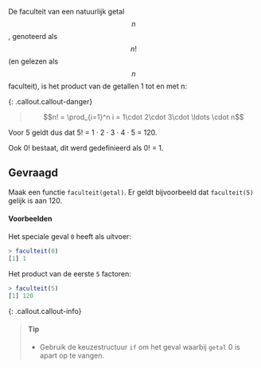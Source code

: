 De faculteit van een natuurlijk getal $$n$$, genoteerd als $$n!$$ (en gelezen als $$n$$ faculteit), is het product van de getallen 1 tot en met n:

{: .callout.callout-danger}
> $$n! = \prod_{i=1}^n i = 1\cdot 2\cdot 3\cdot \ldots \cdot n$$

Voor 5 geldt dus dat 5! = 1 · 2 · 3 · 4 · 5 = 120.

Ook 0! bestaat, dit werd gedefinieerd als 0! = 1.

## Gevraagd

Maak een functie `faculteit(getal)`. Er geldt bijvoorbeeld dat `faculteit(5)` gelijk is aan 120.

#### Voorbeelden

Het speciale geval `0` heeft als uitvoer:

 ```R
 > faculteit(0)
[1] 1
 ```

Het product van de eerste `5` factoren:

 ```R
 > faculteit(5)
[1] 120
 ```

{: .callout.callout-info}
>#### Tip
>
> - Gebruik de keuzestructuur `if` om het geval waarbij `getal` 0 is apart op te vangen.